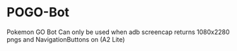 # POGO-Bot

Pokemon GO Bot
Can only be used when adb screencap returns 1080x2280 pngs and NavigationButtons on (A2 Lite)
